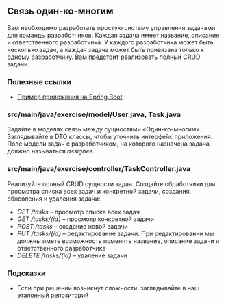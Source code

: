 ## Связь один-ко-многим

Вам необходимо разработать простую систему управления задачами для команды разработчиков. Каждая задача имеет название, описание и ответственного разработчика.
У каждого разработчика может быть несколько задач, а каждая задача может быть привязана только к одному разработчику. Вам предстоит реализовать полный CRUD задачи.

### Полезные ссылки

* [Пример приложения на Spring Boot](https://github.com/hexlet-components/java-spring-blog/tree/main)

### src/main/java/exercise/model/User.java, Task.java

Задайте в моделях связь между сущностями «Один-ко-многим». Заглядывайте в DTO классы, чтобы уточнить интерфейс приложения.
Поле модели задач с разработчиком, на которого назначена задача, должно называться *assignee*.

### src/main/java/exercise/controller/TaskController.java

Реализуйте полный CRUD сущности задач. Создайте обработчики для просмотра списка всех задач и конкретной задачи, создания, обновления и удаления задачи:

* *GET /tasks* – просмотр списка всех задач
* *GET /tasks/{id}* – просмотр конкретной задачи
* *POST /tasks* – создание новой задачи
* *PUT /tasks/{id}* – редактирование задачи. При редактировании мы должны иметь возможность поменять название, описание задачи и ответственного разработчика
* *DELETE /tasks/{id}* – удаление задачи

### Подсказки

* Если при решении возникнут сложности, заглядывайте в наш [эталонный репозиторий](https://github.com/hexlet-components/java-spring-blog/tree/main)
